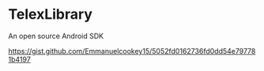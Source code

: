 # TelexLibrary
An open source Android SDK


https://gist.github.com/Emmanuelcookey15/5052fd0162736fd0dd54e797781b4197
